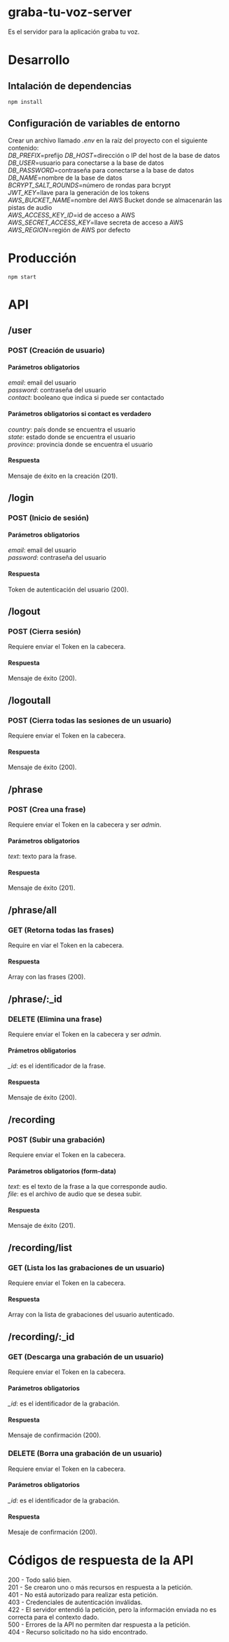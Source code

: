 # graba-tu-voz-server
Es el servidor para la aplicación graba tu voz.

# Desarrollo
## Intalación de dependencias
`npm install`

## Configuración de variables de entorno
Crear un archivo llamado *.env* en la raíz del proyecto con el siguiente contenido:\
*DB_PREFIX*=prefijo
*DB_HOST*=dirección o IP del host de la base de datos\
*DB_USER*=usuario para conectarse a la base de datos\
*DB_PASSWORD*=contraseña para conectarse a la base de datos\
*DB_NAME*=nombre de la base de datos\
*BCRYPT_SALT_ROUNDS*=número de rondas para bcrypt\
*JWT_KEY*=llave para la generación de los tokens\
*AWS_BUCKET_NAME*=nombre del AWS Bucket donde se almacenarán las pistas de audio\
*AWS_ACCESS_KEY_ID*=id de acceso a AWS\
*AWS_SECRET_ACCESS_KEY*=llave secreta de acceso a AWS\
*AWS_REGION*=región de AWS por defecto

# Producción
`npm start`

# API
## /user
### POST (Creación de usuario)
#### Parámetros obligatorios
*email*: email del usuario\
*password*: contraseña del usuario\
*contact*: booleano que indica si puede ser contactado
#### Parámetros obligatorios si contact es verdadero
*country*: país donde se encuentra el usuario\
*state*: estado donde se encuentra el usuario\
*province*: provincia donde se encuentra el usuario
#### Respuesta
Mensaje de éxito en la creación (201).

## /login
### POST (Inicio de sesión)
#### Parámetros obligatorios
*email*: email del usuario\
*password*: contraseña del usuario
#### Respuesta
Token de autenticación del usuario (200).

## /logout
### POST (Cierra sesión)
Requiere enviar el Token en la cabecera.
#### Respuesta
Mensaje de éxito (200).

## /logoutall
### POST (Cierra todas las sesiones de un usuario)
Requiere enviar el Token en la cabecera.
#### Respuesta
Mensaje de éxito (200).

## /phrase
### POST (Crea una frase)
Requiere enviar el Token en la cabecera y ser *admin*.
#### Parámetros obligatorios
*text*: texto para la frase.
#### Respuesta
Mensaje de éxito (201).

## /phrase/all
### GET (Retorna todas las frases)
Require en viar el Token en la cabecera.
#### Respuesta
Array con las frases (200).

## /phrase/:_id
### DELETE (Elimina una frase)
Requiere enviar el Token en la cabecera y ser *admin*.
#### Prámetros obligatorios
*_id*: es el identificador de la frase.
#### Respuesta
Mensaje de éxito (200).

## /recording
### POST (Subir una grabación)
Requiere enviar el Token en la cabecera.
#### Parámetros obligatorios (form-data)
*text*: es el texto de la frase a la que corresponde audio.\
*file*: es el archivo de audio que se desea subir.
#### Respuesta
Mensaje de éxito (201).

## /recording/list
### GET (Lista los las grabaciones de un usuario)
Requiere enviar el Token en la cabecera.
#### Respuesta
Array con la lista de grabaciones del usuario autenticado.

## /recording/:_id
### GET (Descarga una grabación de un usuario)
Requiere enviar el Token en la cabecera.
#### Parámetros obligatorios
*_id*: es el identificador de la grabación.
#### Respuesta
Mensaje de confirmación (200).
### DELETE (Borra una grabación de un usuario)
Requiere enviar el Token en la cabecera.
#### Parámetros obligatorios
*_id*: es el identificador de la grabación.
#### Respuesta
Mesaje de confirmación (200).

# Códigos de respuesta de la API
200 - Todo salió bien.\
201 - Se crearon uno o más recursos en respuesta a la petición.\
401 - No está autorizado para realizar esta petición.\
403 - Credenciales de autenticación inválidas.\
422 - El servidor entendió la petición, pero la información enviada no es correcta para el contexto dado.\
500 - Errores de la API no permiten dar respuesta a la petición.\
404 - Recurso solicitado no ha sido encontrado.